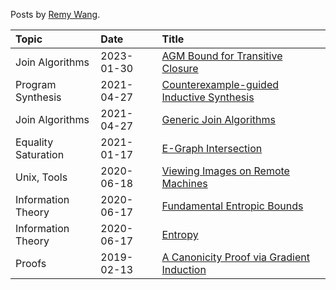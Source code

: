 Posts by [Remy Wang](https://remy.wang/).

| Topic | Date | Title |
|:------|:-----|:------|
| Join Algorithms | 2023-01-30 | [AGM Bound for Transitive Closure](posts/cegis.md)
| Program Synthesis | 2021-04-27 | [Counterexample-guided Inductive Synthesis](posts/cegis.md)
| Join Algorithms | 2021-04-27 | [Generic Join Algorithms](posts/wcoj.md)
| Equality Saturation | 2021-01-17 | [E-Graph Intersection](posts/egraph-inter.md)
| Unix, Tools | 2020-06-18 | [Viewing Images on Remote Machines](posts/ssh-image.md)
| Information Theory | 2020-06-17 | [Fundamental Entropic Bounds](posts/entropic-bounds.md)
| Information Theory | 2020-06-17 | [Entropy](posts/entropy.md)
| Proofs | 2019-02-13 | [A Canonicity Proof via Gradient Induction](posts/grad-ind.md)
